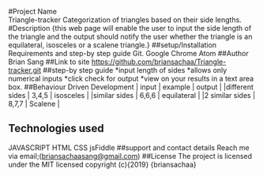 #Project Name\
Triangle-tracker
Categorization of triangles based on their side lengths.
#Description
{this web page will enable the user to input the side length of the triangle and the output should notify the user whether the triangle is an equilateral, isosceles or a scalene triangle.}
##setup/Installation Requirements and step-by step guide
Git.
Google Chrome
Atom
##Author
Brian Sang
##Link to site
https://github.com/briansachaa/Triangle-tracker.git
##step-by step guide
*input length of sides
*allows only numerical inputs
*click check for output
*view on your results in a text area box.
##Behaviour Driven Development
| input           | example    | output      |
|different sides  | 3,4,5      | isosceles   |
|similar sides    | 6,6,6      | equilateral |
|2 similar sides  | 8,7,7      | Scalene     |

## Technologies used
JAVASCRIPT
HTML
CSS
jsFiddle
##support and contact details
Reach me via email;(briansachaasang@gmail.com)
##License
The project is licensed under the MIT licensed
copyright (c){2019} {briansachaa}
